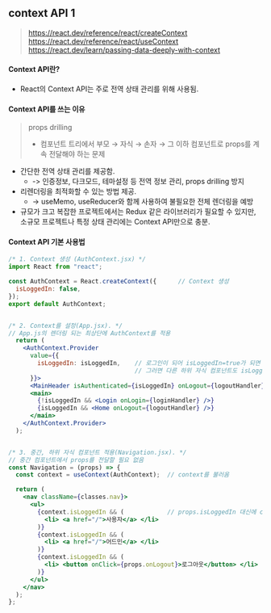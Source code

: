 ## context API 1

> https://react.dev/reference/react/createContext <br />
> https://react.dev/reference/react/useContext <br />
> https://react.dev/learn/passing-data-deeply-with-context 

#### Context API란?
- React의 Context API는 주로 전역 상태 관리를 위해 사용됨.

#### Context API를 쓰는 이유
> props drilling <br />  
> - 컴포넌트 트리에서 부모 → 자식 → 손자 → 그 이하 컴포넌트로 props를 계속 전달해야 하는 문제 <br />
- 간단한 전역 상태 관리를 제공함. 
  - -> 인증정보, 다크모드, 테마설정 등 전역 정보 관리, props drilling 방지
- 리렌더링을 최적화할 수 있는 방법 제공. 
  - -> useMemo, useReducer와 함께 사용하여 불필요한 전체 렌더링을 예방
- 규모가 크고 복잡한 프로젝트에서는 Redux 같은 라이브러리가 필요할 수 있지만, 소규모 프로젝트나 특정 상태 관리에는 Context API만으로 충분.

#### Context API 기본 사용법
```jsx
/* 1. Context 생성 (AuthContext.jsx) */
import React from "react";

const AuthContext = React.createContext({      // Context 생성
  isLoggedIn: false,
});
export default AuthContext;


/* 2. Context를 설정(App.jsx). */
// App.js의 렌더링 되는 최상단에 AuthContext를 적용
  return (
    <AuthContext.Provider 
      value={{ 
        isLoggedIn: isLoggedIn,    // 로그인이 되어 isLoggedIn=true가 되면 context의 isLoggedIn=true가 됨
                                   // 그러면 다른 하위 자식 컴포넌트도 isLoggedIn=true로 상태를 받을 수 있음.
      }}>
      <MainHeader isAuthenticated={isLoggedIn} onLogout={logoutHandler} />
      <main>
        {!isLoggedIn && <Login onLogin={loginHandler} />}
        {isLoggedIn && <Home onLogout={logoutHandler} />}
      </main>
    </AuthContext.Provider>
  );


/* 3. 중간, 하위 자식 컴포넌트 적용(Navigation.jsx). */
// 중간 컴포넌트에서 props를 전달할 필요 없음
const Navigation = (props) => {
  const context = useContext(AuthContext);  // context를 불러옴

  return (
    <nav className={classes.nav}>
      <ul>
        {context.isLoggedIn && (            // props.isLoggedIn 대신에 context.isLoggedIn을 사용함
          <li> <a href="/">사용자</a> </li>
        )}
        {context.isLoggedIn && (
          <li> <a href="/">어드민</a> </li>
        )}
        {context.isLoggedIn && (
          <li> <button onClick={props.onLogout}>로그아웃</button> </li>
        )}
      </ul>
    </nav>
  );
};
```
